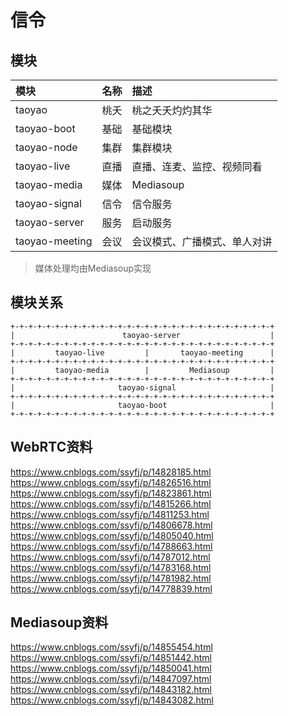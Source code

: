 # 信令

## 模块

|模块|名称|描述|
|:--|:--|:--|
|taoyao|桃夭|桃之夭夭灼灼其华|
|taoyao-boot|基础|基础模块|
|taoyao-node|集群|集群模块|
|taoyao-live|直播|直播、连麦、监控、视频同看|
|taoyao-media|媒体|Mediasoup|
|taoyao-signal|信令|信令服务|
|taoyao-server|服务|启动服务|
|taoyao-meeting|会议|会议模式、广播模式、单人对讲|

> 媒体处理均由Mediasoup实现

## 模块关系

```
+-+-+-+-+-+-+-+-+-+-+-+-+-+-+-+-+-+-+-+-+-+-+-+-+-+-+-+-+-+
|                        taoyao-server                    |
+-+-+-+-+-+-+-+-+-+-+-+-+-+-+-+-+-+-+-+-+-+-+-+-+-+-+-+-+-+
|         taoyao-live         |       taoyao-meeting      |
+-+-+-+-+-+-+-+-+-+-+-+-+-+-+-+-+-+-+-+-+-+-+-+-+-+-+-+-+-+
|         taoyao-media        |         Mediasoup         |
+-+-+-+-+-+-+-+-+-+-+-+-+-+-+-+-+-+-+-+-+-+-+-+-+-+-+-+-+-+
|                       taoyao-signal                     |
+-+-+-+-+-+-+-+-+-+-+-+-+-+-+-+-+-+-+-+-+-+-+-+-+-+-+-+-+-+
|                       taoyao-boot                       |
+-+-+-+-+-+-+-+-+-+-+-+-+-+-+-+-+-+-+-+-+-+-+-+-+-+-+-+-+-+
```

## WebRTC资料

https://www.cnblogs.com/ssyfj/p/14828185.html
https://www.cnblogs.com/ssyfj/p/14826516.html
https://www.cnblogs.com/ssyfj/p/14823861.html
https://www.cnblogs.com/ssyfj/p/14815266.html
https://www.cnblogs.com/ssyfj/p/14811253.html
https://www.cnblogs.com/ssyfj/p/14806678.html
https://www.cnblogs.com/ssyfj/p/14805040.html
https://www.cnblogs.com/ssyfj/p/14788663.html
https://www.cnblogs.com/ssyfj/p/14787012.html
https://www.cnblogs.com/ssyfj/p/14783168.html
https://www.cnblogs.com/ssyfj/p/14781982.html
https://www.cnblogs.com/ssyfj/p/14778839.html

## Mediasoup资料

https://www.cnblogs.com/ssyfj/p/14855454.html
https://www.cnblogs.com/ssyfj/p/14851442.html
https://www.cnblogs.com/ssyfj/p/14850041.html
https://www.cnblogs.com/ssyfj/p/14847097.html
https://www.cnblogs.com/ssyfj/p/14843182.html
https://www.cnblogs.com/ssyfj/p/14843082.html

